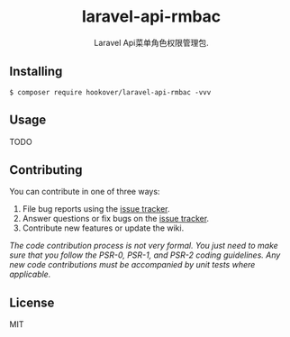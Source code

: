 <h1 align="center"> laravel-api-rmbac </h1>

<p align="center"> Laravel Api菜单角色权限管理包.</p>


## Installing

```shell
$ composer require hookover/laravel-api-rmbac -vvv
```

## Usage

TODO

## Contributing

You can contribute in one of three ways:

1. File bug reports using the [issue tracker](https://github.com/hookover/laravel-api-rmbac/issues).
2. Answer questions or fix bugs on the [issue tracker](https://github.com/hookover/laravel-api-rmbac/issues).
3. Contribute new features or update the wiki.

_The code contribution process is not very formal. You just need to make sure that you follow the PSR-0, PSR-1, and PSR-2 coding guidelines. Any new code contributions must be accompanied by unit tests where applicable._

## License

MIT